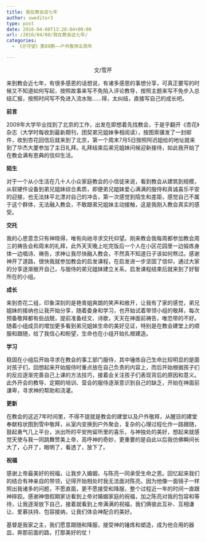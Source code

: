 ```yaml
---
title: 我在教会这七年
author: sweditor3
type: post
date: 2016-04-08T13:20:04+00:00
url: /2016/04/08/我在教会这七年/
categories:
  - 《＠守望》第89期——户外敬拜五周年

---
```

<p style="text-align: center;">
  文/雪芹
</p>

来到教会近七年，有很多感恩的话想说，有诸多感恩的事想分享，可真正要写的时候又不知道如何写起，按照故事来写不免陷入评论教导，按照主题来写不免步入总结汇报，按照时间写不免进入流水账&hellip;&hellip;得，太纠结，直接写自己的成长吧。 

**前言** 

2009年大学毕业找到了北京的工作，出发在即想着先找教会，于是乎翻开《杏花》杂志（大学时每收到最新期刊，团契弟兄姐妹争相阅读），按图索骥发了一封邮件，收到杏花回信后就来到了北京，第一个周末7月5日按照阿迟姐给的地址就来到了华杰大厦参加了主日礼拜。礼拜结束后弟兄姐妹问候迎新接待，如此我开始了在教会满有恩典的信仰生活。 

**陌生** 

对于一个从小生活在几十人小众家庭教会的小信徒来说，看到教会从建筑到规模，从软硬件设备到弟兄姐妹综合素质，即便弟兄姐妹爱心满满的服侍和真诚喜乐平安的迎接，也无法抹平北漂对自己的冲击，第一次感觉到陌生和差距，感觉自己不属于这个群体，无法融入教会，不敢跟弟兄姐妹主动接触，这是我刚入教会真实的感受。 

**交托** 

我的心思意念只有神晓得，唯有向祂寻求交托仰望。刚来教会我每周都参加教会周三的祷告会和周末的礼拜，此外天天晚上吃完饭后一个人在小区花园里一边锻炼身体一边唱诗、祷告，求神让我尽快融入教会，不然真不知道日子该如何熬过。感谢神开了道路，很快我就参加教会的启发课程，在启发进一步坚固了信仰，通过大家的分享逐渐敞开自己，与服侍的弟兄姐妹建立关系，启发课程结束后就来到了好智所在的小组。 

**成长** 

来到杏花二组，印象深刻的是艳青姐爽朗的笑声和敞开，让我有了家的感觉，弟兄姐妹的接纳也让我开始分享，随着委身和学习，也开始试着带领小组的敬拜，每次预备敬拜都有些战兢，提前准备经文、诗歌，天天在神面前祷告，唯恐带的不好。随着小组成员的增加更多看到弟兄姐妹生命的美好见证，特别是在教会建堂上的顺服和跟随，给了我信心和盼望，生命也在小组开始扎根建造。 

**学习** 

稳固在小组后开始寻求在教会的事工部门服侍，其中锤炼自己生命比较明显的是面对孩子们，回想起来开始服侍时重点放在自己负责的内容上，而后开始根据孩子们的反应逐渐完善自己上课的方法技巧，接着会关注孩子们表现背后的原因和意义。此外开会的教导、定期的培训、营会的服侍逐渐意识到自己的缺乏，开始在神面前谦卑，寻求神的帮助和浇灌。 

**更新** 

在教会的这近7年时间里，不得不提就是教会的建堂以及户外敬拜，从醒目的建堂奉献柱状图到雪中敬拜，从室内变换到户外聚会，复杂的心理过程化作一路跟随，鼓起勇气几上平台，派出所的平安拘留所里的喜乐，与神独处的美好，想起来就感觉天使与我一同跳舞赞美上帝，高呼神的奇妙，更重要的是自此以后我仿佛瞬间长大了，心开了，眼明了，看透了，放下了。 

**祝福** 

感谢上帝最美好的祝福，让我步入婚姻，与陈亮一同承受生命之恩。回忆起来我们的结合有神亲自的带领，记得开始相处时我无法面对陈亮，因为他像一面镜子一样照出我诸多的问题，不愿直面，更不愿接受和降服，整个过程近一年的时间一直跟神摔跤。感谢神借假期家访看到上帝对婚姻家庭的祝福，加之陈亮对我的包容和等待，让我逐渐放下自己，接着就看到上帝满满的祝福，我们俩彼此互补、互相谦让、爱慕扶持、包容接纳，让我们体会神配合的美好。 

基督是我家之主，我们愿意跟随和降服，接受神的锤炼和塑造，成为他合用的器皿，奔那前面的路，打那美好的仗！